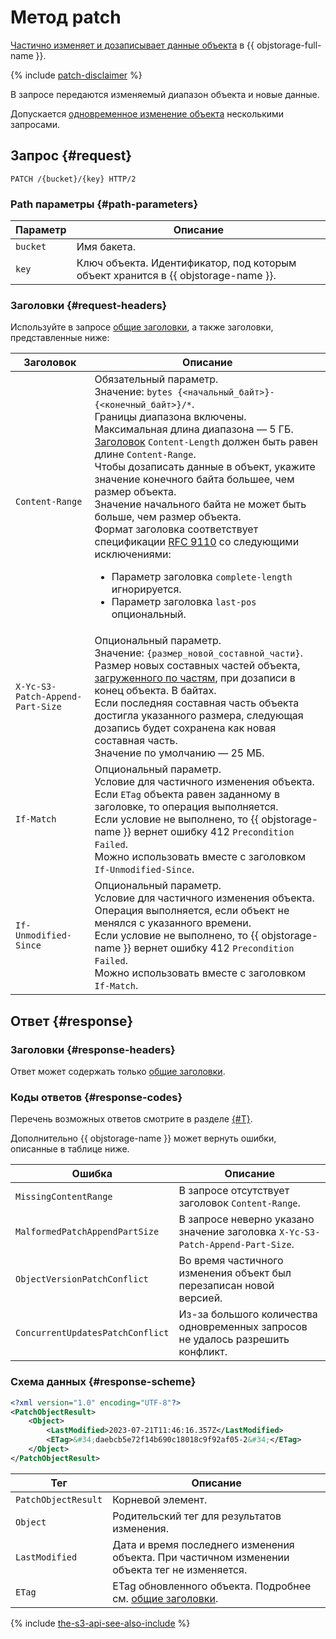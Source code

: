 # Метод patch

[Частично изменяет и дозаписывает данные объекта](../../../concepts/object-patch.md) в {{ objstorage-full-name }}.

{% include [patch-disclaimer](../../../../_includes/storage/patch-disclaimer.md) %}

В запросе передаются изменяемый диапазон объекта и новые данные.

Допускается [одновременное изменение объекта](../../../concepts/object-patch.md#concurrent-patch) несколькими запросами.

## Запрос {#request}

```http
PATCH /{bucket}/{key} HTTP/2
```

### Path параметры {#path-parameters}

Параметр | Описание
----- | -----
`bucket` | Имя бакета.
`key` | Ключ объекта. Идентификатор, под которым объект хранится в {{ objstorage-name }}.

### Заголовки {#request-headers}

Используйте в запросе [общие заголовки](../common-request-headers.md), а также заголовки, представленные ниже:

Заголовок | Описание
----- | -----
`Content-Range` | Обязательный параметр.<br/>Значение: `bytes {<начальный_байт>}-{<конечный_байт>}/*`.<br/>Границы диапазона включены. Максимальная длина диапазона — 5 ГБ.<br/>[Заголовок](../common-request-headers.md) `Content-Length` должен быть равен длине `Content-Range`.<br/>Чтобы дозаписать данные в объект, укажите значение конечного байта большее, чем размер объекта.<br/>Значение начального байта не может быть больше, чем размер объекта.<br/>Формат заголовка соответствует спецификации [RFC 9110](https://www.rfc-editor.org/rfc/rfc9110#name-content-range) со следующими исключениями:<ul><li>Параметр заголовка `complete-length` игнорируется.</li><li>Параметр заголовка `last-pos` опциональный.</li></ul>
`X-Yc-S3-Patch-Append-Part-Size` | Опциональный параметр.<br/>Значение: `{размер_новой_составной_части}`.<br/>Размер новых составных частей объекта, [загруженного по частям](../multipart.md), при дозаписи в конец объекта. В байтах.<br/>Если последняя составная часть объекта достигла указанного размера, следующая дозапись будет сохранена как новая составная часть.<br/>Значение по умолчанию — 25 МБ.
`If-Match` | Опциональный параметр.<br/>Условие для частичного изменения объекта.<br/>Если `ETag` объекта равен заданному в заголовке, то операция выполняется.<br/>Если условие не выполнено, то {{ objstorage-name }} вернет ошибку 412 `Precondition Failed`.<br/>Можно использовать вместе с заголовком `If-Unmodified-Since`.
`If-Unmodified-Since` | Опциональный параметр.<br/>Условие для частичного изменения объекта.<br/>Операция выполняется, если объект не менялся с указанного времени.<br/>Если условие не выполнено, то {{ objstorage-name }} вернет ошибку 412 `Precondition Failed`.<br/>Можно использовать вместе с заголовком `If-Match`.

## Ответ {#response}

### Заголовки {#response-headers}

Ответ может содержать только [общие заголовки](../common-response-headers.md).

### Коды ответов {#response-codes}

Перечень возможных ответов смотрите в разделе [{#T}](../response-codes.md).

Дополнительно {{ objstorage-name }} может вернуть ошибки, описанные в таблице ниже.

Ошибка | Описание
----- | -----
`MissingContentRange` | В запросе отсутствует заголовок `Content-Range`.
`MalformedPatchAppendPartSize` | В запросе неверно указано значение заголовка `X-Yc-S3-Patch-Append-Part-Size`.
`ObjectVersionPatchConflict` | Во время частичного изменения объект был перезаписан новой версией.
`ConcurrentUpdatesPatchConflict` | Из-за большого количества одновременных запросов не удалось разрешить конфликт.

### Схема данных {#response-scheme}

```xml
<?xml version="1.0" encoding="UTF-8"?>
<PatchObjectResult>
    <Object>
    	<LastModified>2023-07-21T11:46:16.357Z</LastModified>
        <ETag>&#34;daebcb5e72f14b690c18018c9f92af05-2&#34;</ETag>
    </Object>
</PatchObjectResult>
```

Тег | Описание
----- | -----
`PatchObjectResult` | Корневой элемент.
`Object` | Родительский тег для результатов изменения.
`LastModified` | Дата и время последнего изменения объекта. При частичном изменении объекта тег не изменяется.
`ETag` | ETag обновленного объекта. Подробнее см. [общие заголовки](../common-response-headers.md).

{% include [the-s3-api-see-also-include](../../../../_includes/storage/the-s3-api-see-also-include.md) %}